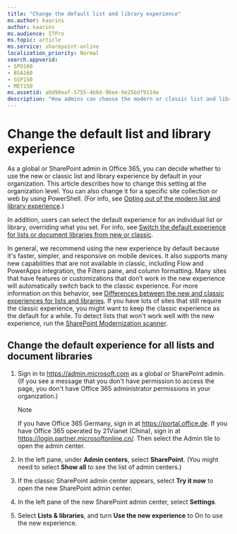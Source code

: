```yaml
---
title: "Change the default list and library experience"
ms.author: kaarins
author: kaarins
ms.audience: ITPro
ms.topic: article
ms.service: sharepoint-online
localization_priority: Normal
search.appverid:
- SPO160
- BSA160
- GSP150
- MET150
ms.assetid: a0d90eaf-5755-4b8d-96ee-9e25bdf9114e
description: "How admins can choose the modern or classic list and library experience as the default in their organization. "
---
```


# Change the default list and library experience

As a global or SharePoint admin in Office 365, you can decide whether to use the new or classic list and library experience by default in your organization. This article describes how to change this setting at the organization level. You can also change it for a specific site collection or web by using PowerShell. (For info, see [Opting out of the modern list and library experience](/sharepoint/dev/transform/modernize-userinterface-lists-and-libraries-optout).)

In addition, users can select the default experience for an individual list or library, overriding what you set. For info, see [Switch the default experience for lists or document libraries from new or classic](https://support.office.com/article/66dac24b-4177-4775-bf50-3d267318caa9). 

In general, we recommend using the new experience by default because it's faster, simpler, and responsive on mobile devices. It also supports many new capabilities that are not available in classic, including Flow and PowerApps integration, the Filters pane, and column formatting. Many sites that have features or customizations that don’t work in the new experience will automatically switch back to the classic experience.  For more information on this behavior, see [Differences between the new and classic experiences for lists and libraries](https://support.office.com/article/30e1aab0-a5cc-4363-b7f2-09e2ae07d4dc). If you have lots of sites that still require the classic experience, you might want to keep the classic experience as the default for a while. To detect lists that won't work well with the new experience, run the [SharePoint Modernization scanner](https://aka.ms/sppnp-modernizationscanner). 
  
## Change the default experience for all lists and document libraries

1. Sign in to https://admin.microsoft.com as a global or SharePoint admin. (If you see a message that you don't have permission to access the page, you don't have Office 365 administrator permissions in your organization.)
    
    > [!NOTE]
    > If you have Office 365 Germany, sign in at https://portal.office.de. If you have Office 365 operated by 21Vianet (China), sign in at https://login.partner.microsoftonline.cn/. Then select the Admin tile to open the admin center.  
    
2. In the left pane, under **Admin centers**, select **SharePoint**. (You might need to select **Show all** to see the list of admin centers.) 

3. If the classic SharePoint admin center appears, select **Try it now** to open the new SharePoint admin center.
    
4. In the left pane of the new SharePoint admin center, select **Settings**.
    
5. Select **Lists &amp; libraries**, and turn **Use the new experience** to On to use the new experience.
    

  



